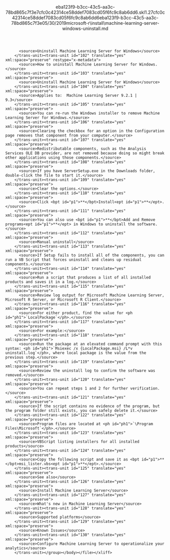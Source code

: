 <?xml version="1.0"?><xliff version="1.2" xmlns="urn:oasis:names:tc:xliff:document:1.2" xmlns:xsi="http://www.w3.org/2001/XMLSchema-instance" xsi:schemaLocation="urn:oasis:names:tc:xliff:document:1.2 xliff-core-1.2-transitional.xsd"><file datatype="xml" original="machine-learning-server-windows-uninstall.md" source-language="en-US" target-language="en-US"><header><tool tool-id="mdxliff" tool-name="mdxliff" tool-version="1.0-8ab897d" tool-company="Microsoft" /><xliffext:skl_file_name xmlns:xliffext="urn:microsoft:content:schema:xliffextensions">eba123f9-b3cc-43c5-aa3c-78bd865c7f3e7cfc0c42314ce58ddef7083cd05f6fc9c8ab6dd6.skl</xliffext:skl_file_name><xliffext:version xmlns:xliffext="urn:microsoft:content:schema:xliffextensions">1.2</xliffext:version><xliffext:ms.openlocfilehash xmlns:xliffext="urn:microsoft:content:schema:xliffextensions">7cfc0c42314ce58ddef7083cd05f6fc9c8ab6dd6</xliffext:ms.openlocfilehash><xliffext:ms.sourcegitcommit xmlns:xliffext="urn:microsoft:content:schema:xliffextensions">eba123f9-b3cc-43c5-aa3c-78bd865c7f3e</xliffext:ms.sourcegitcommit><xliffext:ms.lasthandoff xmlns:xliffext="urn:microsoft:content:schema:xliffextensions">05/30/2019</xliffext:ms.lasthandoff><xliffext:ms.openlocfilepath xmlns:xliffext="urn:microsoft:content:schema:xliffextensions">microsoft-r\install\machine-learning-server-windows-uninstall.md</xliffext:ms.openlocfilepath></header><body><group id="content" extype="content"><trans-unit id="101" translate="yes" xml:space="preserve" restype="x-metadata">
          <source>Uninstall Machine Learning Server for Windows</source>
        </trans-unit><trans-unit id="102" translate="yes" xml:space="preserve" restype="x-metadata">
          <source>How to uninstall Machine Learning Server for Windows.</source>
        </trans-unit><trans-unit id="103" translate="yes" xml:space="preserve">
          <source>Uninstall Machine Learning Server for Windows</source>
        </trans-unit><trans-unit id="104" translate="yes" xml:space="preserve">
          <source>Applies to:  Machine Learning Server 9.2.1 | 9.3</source>
        </trans-unit><trans-unit id="105" translate="yes" xml:space="preserve">
          <source>You can re-run the Windows installer to remove Machine Learning Server for Windows.</source>
        </trans-unit><trans-unit id="106" translate="yes" xml:space="preserve">
          <source>Clearing the checkbox for an option in the Configuration page removes that component from your computer.</source>
        </trans-unit><trans-unit id="107" translate="yes" xml:space="preserve">
          <source>Redistributable components, such as the Analysis Services OLE DB provider, are not removed because doing so might break other applications using those components.</source>
        </trans-unit><trans-unit id="108" translate="yes" xml:space="preserve">
          <source>If you have ServerSetup.exe in the Downloads folder, double-click the file to start it.</source>
        </trans-unit><trans-unit id="109" translate="yes" xml:space="preserve">
          <source>Clear the options.</source>
        </trans-unit><trans-unit id="110" translate="yes" xml:space="preserve">
          <source>Click <bpt id="p1">**</bpt>Install<ept id="p1">**</ept>.</source>
        </trans-unit><trans-unit id="111" translate="yes" xml:space="preserve">
          <source>You can also use <bpt id="p1">**</bpt>Add and Remove programs<ept id="p1">**</ept> in Windows to uninstall the software.</source>
        </trans-unit><trans-unit id="112" translate="yes" xml:space="preserve">
          <source>Manual uninstall</source>
        </trans-unit><trans-unit id="113" translate="yes" xml:space="preserve">
          <source>If Setup fails to install all of the components, you can run a VB Script that forces uninstall and cleans up residual components.</source>
        </trans-unit><trans-unit id="114" translate="yes" xml:space="preserve">
          <source>Run a script that produces a list of all installed products and saves it in a log.</source>
        </trans-unit><trans-unit id="115" translate="yes" xml:space="preserve">
          <source>Review log output for Microsoft Machine Learning Server, Microsoft R Server, or Microsoft R Client.</source>
        </trans-unit><trans-unit id="116" translate="yes" xml:space="preserve">
          <source>For either product, find the value for <ph id="ph1">`LocalPackage`</ph>.</source>
        </trans-unit><trans-unit id="117" translate="yes" xml:space="preserve">
          <source>For example:</source>
        </trans-unit><trans-unit id="118" translate="yes" xml:space="preserve">
          <source>Run the package at an elevated command prompt with this syntax: <ph id="ph1">`Msiexec /x {LocalPackage.msi} /L*v uninstall.log`</ph>, where local package is the value from the previous step.</source>
        </trans-unit><trans-unit id="119" translate="yes" xml:space="preserve">
          <source>Review the uninstall log to confirm the software was removed.</source>
        </trans-unit><trans-unit id="120" translate="yes" xml:space="preserve">
          <source>You can repeat steps 1 and 2 for further verification.</source>
        </trans-unit><trans-unit id="121" translate="yes" xml:space="preserve">
          <source>If the script contains no evidence of the program, but the program folder still exists, you can safely delete it.</source>
        </trans-unit><trans-unit id="122" translate="yes" xml:space="preserve">
          <source>Program files are located at <ph id="ph1">`\Program Files\Microsoft`</ph>.</source>
        </trans-unit><trans-unit id="123" translate="yes" xml:space="preserve">
          <source>VBScript listing installers for all installed products</source>
        </trans-unit><trans-unit id="124" translate="yes" xml:space="preserve">
          <source>Copy the following script and save it as <bpt id="p1">**</bpt>msi_lister.vbs<ept id="p1">**</ept>.</source>
        </trans-unit><trans-unit id="125" translate="yes" xml:space="preserve">
          <source>See also</source>
        </trans-unit><trans-unit id="126" translate="yes" xml:space="preserve">
          <source>Install Machine Learning Server</source>
        </trans-unit><trans-unit id="127" translate="yes" xml:space="preserve">
          <source>What's new in Machine Learning Server</source>
        </trans-unit><trans-unit id="128" translate="yes" xml:space="preserve">
          <source>Supported platforms</source>
        </trans-unit><trans-unit id="129" translate="yes" xml:space="preserve">
          <source>Known Issues</source>
        </trans-unit><trans-unit id="130" translate="yes" xml:space="preserve">
          <source>Configure Machine Learning Server to operationalize your analytics</source>
        </trans-unit></group></body></file></xliff>
